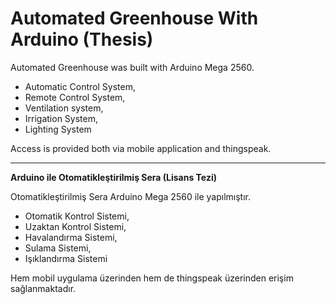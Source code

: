# Automated Greenhouse With Arduino (Thesis) 

Automated Greenhouse was built with Arduino Mega 2560.

* Automatic Control System,
* Remote Control System,
* Ventilation system,
* Irrigation System,
* Lighting System

Access is provided both via mobile application and thingspeak.

********


**Arduino ile Otomatikleştirilmiş Sera (Lisans Tezi)**

Otomatikleştirilmiş Sera Arduino Mega 2560 ile yapılmıştır. 

* Otomatik Kontrol Sistemi,
* Uzaktan Kontrol Sistemi,
* Havalandırma Sistemi, 
* Sulama Sistemi, 
* Işıklandırma Sistemi

Hem mobil uygulama üzerinden hem de thingspeak üzerinden erişim sağlanmaktadır.



